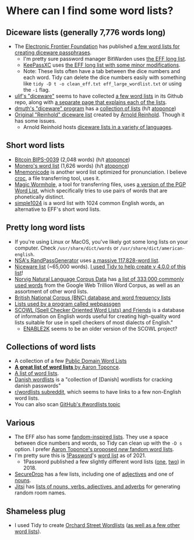 # Where can I find some word lists?

## Diceware lists (generally 7,776 words long)
-   The [Electronic Frontier Foundation](https://www.eff.org/) has published [a few word lists for creating diceware passphrases](https://www.eff.org/deeplinks/2016/07/new-wordlists-random-passphrases).
    -   I'm pretty sure password manager BitWarden uses [the EFF long list](https://www.eff.org/files/2016/07/18/eff_large_wordlist.txt).
    -   [KeePassXC](https://keepassxc.org/) uses [the EFF long list with some minor modifications](https://github.com/keepassxreboot/keepassxc/blob/develop/share/wordlists/eff_large.wordlist).
    -   Note: These lists often have a tab between the dice numbers and each word. Tidy can delete the dice numbers easily with something like `tidy -D t -o clean_eff.txt eff_large_wordlist.txt` or using the `-i` flag.
-   [ulif's "diceware"](https://github.com/ulif/diceware) seems to have collected [a few word lists](https://github.com/ulif/diceware/tree/master/diceware/wordlists) in its Github repo, along with [a separate page that explains each of the lists](https://github.com/ulif/diceware/blob/master/docs/wordlists.rst).
-   [dmuth's "diceware" program](https://github.com/dmuth/diceware) has a [collection of lists](https://github.com/dmuth/diceware/tree/master/wordlist) (h/t [atoponce](https://www.reddit.com/r/Passwords/comments/sqrymt/comment/hwnfb94/))
-   [Original "Reinhold" diceware list](https://theworld.com/%7Ereinhold/diceware.wordlist.asc) created by [Arnold Reinhold](https://theworld.com/~reinhold/). Though it has some issues.
    -   Arnold Reinhold hosts [diceware lists in a variety of languages](https://theworld.com/~reinhold/diceware.html#Diceware%20in%20Other%20Languages|outline).

## Short word lists
-   [Bitcoin BIPS-0039](https://github.com/bitcoin/bips/tree/master/bip-0039) (2,048 words) (h/t [atoponce](https://www.reddit.com/r/Passwords/comments/sqrymt/comment/hwnfb94/))
-   [Monero's word list](https://github.com/monero-project/monero/blob/master/src/mnemonics/english.h) (1,626 words) (h/t [atoponce](https://www.reddit.com/r/Passwords/comments/sqrymt/comment/hwnfb94/))
-   [Mnemonicode](https://github.com/schollz/mnemonicode/blob/master/word_list.go) is another word list optimized for pronunciation. I believe [croc](https://github.com/schollz/croc), a file transferring tool, uses it.
-   [Magic Wormhole](https://github.com/magic-wormhole/magic-wormhole/), a tool for transferring files, uses [a version of the PGP Word List](https://github.com/magic-wormhole/magic-wormhole/blob/master/src/wormhole/_wordlist.py), which specifically tries to use pairs of words that are phonetically distinct.
-   [simple1024](https://github.com/pera/simple1024) is a word list with 1024 common English words, an alternative to EFF's short word lists.

## Pretty long word lists
-   If you're using Linux or MacOS, you've likely got some long lists on your computer. Check `/usr/share/dict/words` or `/usr/share/dict/american-english`.
-  [NSA's RandPassGenerator](https://github.com/nsacyber/RandPassGenerator) uses [a massive 117,828-word list](https://github.com/nsacyber/RandPassGenerator/blob/master/RandPassGenerator/data/wordlist.txt).
-   [Niceware list](https://github.com/diracdeltas/niceware/blob/master/lib/wordlist.js) (~65,000 words). [I used Tidy to help create v 4.0.0 of this list](https://github.com/diracdeltas/niceware/pull/52)!<!-- (there's also [a Rust port of niceware](https://github.com/healeycodes/niceware)).-->
-   [Norvig Natural Language Corpus Data](https://norvig.com/ngrams/) has [a list of 333,000 commonly used words](https://norvig.com/ngrams/count_1w.txt) from the Google Web Trillion Word Corpus, as well as an assortment of other word lists.
-   [British National Corpus (BNC) database and word frequency lists](https://www.kilgarriff.co.uk/bnc-readme.html)
-   [Lists used by a program called webpassgen](https://github.com/atoponce/webpassgen/tree/master/lists)
-   [SCOWL (Spell Checker Oriented Word Lists) and Friends](http://wordlist.aspell.net/) is a database of information on English words useful for creating high-quality word lists suitable for use in spell checkers of most dialects of English."
    -   [ENABLE2K](https://web.archive.org/web/20090122025747/http://personal.riverusers.com/~thegrendel/software.html) seems to be an older version of the SCOWL project? 

## Collections of word lists
-   A collection of a few [Public Domain Word Lists](https://github.com/MichaelWehar/Public-Domain-Word-Lists)
-   [**A great list of word lists** by Aaron Toponce](https://gist.github.com/atoponce/95c4f36f2bc12ec13242a3ccc55023af).
-   [A list of word lists](http://www.webplaces.com/passwords/passphrase-word-lists.htm).
-   [Danish wordlists](https://github.com/n0kovo/danish-wordlists) is a "collection of [Danish] wordlists for cracking danish passwords"
-   [r/wordlists subreddit](https://www.reddit.com/r/wordlists/), which seems to have links to a few non-English word lists.
-   You can also scan [GitHub's #wordlists topic](https://github.com/topics/wordlists)

## Various 
-   The EFF also has some [fandom-inspired lists](https://www.eff.org/deeplinks/2018/08/dragon-con-diceware). They use a space between dice numbers and words, so Tidy can clean up with the `-D s` option. I prefer [Aaron Toponce's proposed _new_ fandom word lists](https://github.com/sts10/new-fandom-wordlists).
-   I'm pretty sure this is [1Password](https://1password.com/)'s [word list](https://1password.com/txt/agwordlist.txt) as of 2021.
    -   1Password published a few slightly different word lists ([one](https://github.com/1Password/spg/blob/master/testdata/agwordlist.txt), [two](https://github.com/agilebits/crackme/blob/master/doc/AgileWords.txt)) in 2018.
-   [SecureDrop](https://github.com/freedomofpress/securedrop/) has a few lists, including one of [adjectives](https://github.com/freedomofpress/securedrop/blob/develop/securedrop/dictionaries/adjectives.txt) and one of [nouns](https://github.com/freedomofpress/securedrop/blob/develop/securedrop/dictionaries/nouns.txt).
-   [Jitsi](https://meet.jit.si/) has [lists of nouns, verbs, adjectives, and adverbs](https://github.com/jitsi/js-utils/blob/1c57316514a602f3888f4aafb047e8288066186e/random/roomNameGenerator.js) for generating random room names.

## Shameless plug

-   I used Tidy to create [Orchard Street Wordlists](https://github.com/sts10/orchard-street-wordlists) ([as well as a few other word lists](https://github.com/sts10/generated-wordlists)).
